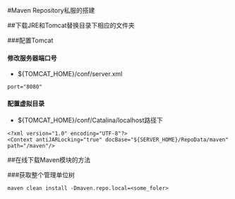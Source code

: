 #Maven Repository私服的搭建

##下载JRE和Tomcat替换目录下相应的文件夹

###配置Tomcat

#### 修改服务器端口号
- ${TOMCAT_HOME}/conf/server.xml
```
port="8080"
```

#### 配置虚拟目录
- ${TOMCAT_HOME}/conf/Catalina/localhost路径下
```
<?xml version="1.0" encoding="UTF-8"?>
<Context antiJARLocking="true" docBase="${SERVER_HOME}/RepoData/maven" path="/maven"/>
```

##在线下载Maven模块的方法

###获取整个管理单位树
```
maven clean install -Dmaven.repo.local=<some_foler>
```
